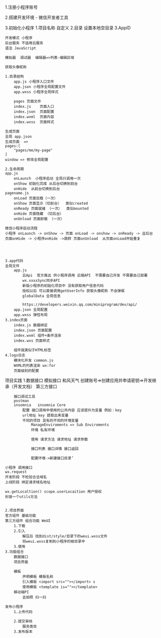 1.注册小程序账号
    
2.搭建开发环境 - 微信开发者工具

3.初始化小程序
    1.项目名称 自定义
    2.目录 设置本地空目录
    3.AppID

    开发模式 小程序
    后台服务 不适用云服务
    语法 JavaScript

    模拟器  调试器  编辑器=>列表-编辑区域

    获取头像昵称 

    1.目录结构
        app.js 小程序入口文件
        app.json 小程序全局配置文件
        app.wxss 小程序全局样式

        pages 页面文件
        index.js    页面入口
        index.json  页面配置
        index.wxml  页面内容
        index.wxss  页面样式

    生成页面 
    全局 app.json
    生成页面  => 
    pages:[
        "pages/me/my-page"
    ]
    window => 修改全局配置

    2.生命周期
    app.js
        onLaunch  小程序启动 全局只调用一次
        onShow 初始化完成 从后台切换到前台
        onHide  从前台切换到后台
    pagename.js
        onLoad 页面加载（一次）
        onShow 页面显示（切前台）  类似created
        onReady 页面就绪 （一次）  类似mounted
        onHide 页面隐藏 （切后台）
        onUnload 页面卸载 （一次）

    微信小程序启动流程
    小程序 onLaunch -> onShow -> 页面 onLoad -> onshow -> onReady -> 且后台 页面onHide -> 小程序onHide ->跳转 页面onUnload  从页面onLoad开始重复

 


    3.app代码
    全局文件
        app.js   
            云Api  官方推出 供小程序调用 云端API  不需要自己开发 不需要自己部署
            wx.xxxxSync同步API
            新版小程序的初始化项目中 没有获取用户信息代码
            授权以后 可以直接调用getUserInfo 获取头像昵称 不会弹框
            globalData 全局信息

            https://developers.weixin.qq.com/miniprogram/dev/api/
        app.json 全局配置
        app.wxss 弹性布局
    3.index页面
        index.js 数据绑定
        index.json 页面配置
        index.wxml 组件+条件渲染
        index.wxs 页面样式

        组件就类似于HTML标签
    4.logs日志
        模块化开发 common.js
        WXML的列表渲染 wx:for
        页面级别的配置 

项目实践
    1.数据接口
        模拟接口 和风天气 
            创建账号=>创建应用并申请密钥=>开发继承（开发文档）
        第三方接口
        
        接口调试工具
        postman 
        insomnia   insomnia Core
            配置 接口调用中使用的公共内容 应该提升为变量 例如：key
            url地址 key 提取出来变量
            不同的项目 具有的不同的环境变量
                ManageEnviroments => Sub Enviroments 
                环境 私有环境

                使用 请求方法 请求地址 请求参数

                接口列表 接口详情 接口返回

                配置环境->新建接口目录’

    小程序 调用接口 
    wx.request
    开发阶段 不检验合法域名
    上线阶段 绑定请求域名地址

    wx.getLocaltion() scope.userLocaition 用户授权
    封装一个utils方法

                 
    2.项目界面 
    官方组件 基础功能
    第三方组件 组合功能 WeUI
        1.下载
        2.引入
            解压后 找到dist/style/目录下的weui.wxss文件
            将weui.wxss复制到小程序的根目录中
        3.使用
    3.功能组合 
        数据接口
        项目界面

        模板
            声明模板 模板名称
            引入模板 <import src=""></import> s
            使用模板 <template is=""></template> 
        移动端PI
            去拍照 扫一扫

    发布小程序
        1.上传代码

        2.提交审核
            服务类目 
        3.发布版本